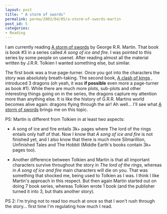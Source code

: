 ```yaml
---
layout: post
title: " A storm of swords"
permalink: perma/2003/04/05/a-storm-of-swords-martin
post_id: 5
categories: 
- Reading
---
```


I am currently reading [A storm of
swords](http://www.amazon.com/Storm-Swords-Song-Fire-Book/dp/055357342X) by
George R.R. Martin. That book is book #3 in a series called _A song of ice and
fire_. I was pointed to this series by some people on usenet. After reading
almost all the material written by J.R.R. Tolkien I wanted something else, but
similar.

The first book was a true page-turner. Once you got into the characters the
story was absolutely breath-taking. The second book, [A clash of
kings](http://www.amazon.com/gp/product/0553579908/104-8640111-8926352?n=283155)
, introduced 3 dragons (oh yeah, it was **if possible** even more a
page-turner as book #1). While there are much more plots, sub-plots and other
interesting things going on in the series, the dragons capture my attention
more than anything else. It is like the history of G.R.R. Martins world
becomes alive again: dragons flying through the air! Ah well... I'll see what
[A storm of
swords](http://www.amazon.com/Storm-Swords-Song-Fire-Book/dp/055357342X)
brings me on this topic.

PS: Martin is different from Tolkien in at least two aspects:

* A song of ice and fire entails 3k+ pages where The lord of the rings entails
  only half of that. Now I know that _A song of ice and fire_ is not finished
  yet, and I also know that there is much more Silmarillion, Unfinished Tales
  and The Hobbit (Middle Earth's books contain 3k+ pages too).

* Another difference between Tolkien and Martin is that all important
  characters survive throughout the story in _The lord of the rings_, whereas
  in _A song of ice and fire_ main characters will die on you. That was
  something that shocked me, being used to Tolkien as I was. I think I like
  Martin's approach in this respect. But then again Martin started out on
  doing 7 book series, whereas Tolkien wrote 1 book (and the publisher turned
  it into 3, but thats another story).

PS 2: I'm trying not to read too much at once so that I won't rush through the
story... first time I'm regulating how much I read.
